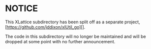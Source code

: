 # NOTICE

This XLattice subdirectory has been split off as a separate project,
[https://github.com/jddixon/xlUtil_go][].

The code in this subdirectory will no longer be maintained and will
be dropped at some point with no further announcement.
